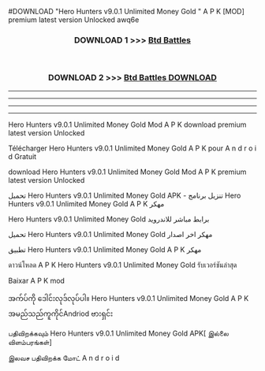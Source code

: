 #DOWNLOAD "Hero Hunters v9.0.1 Unlimited Money Gold " A P K [MOD] premium latest version Unlocked awq6e 



<div align="center">

<h3>DOWNLOAD 1 >>> <a href="https://getmod1.web.app/?judule=Btd Battles">Btd Battles</a></h3><br>

<h3>DOWNLOAD 2 >>> <a href="https://getmod1.web.app/?judule=Btd Battles">Btd Battles DOWNLOAD</a></h3>

</div>


----------------------------------------------------------

----------------------------------------------------------

----------------------------------------------------------

----------------------------------------------------------


Hero Hunters v9.0.1 Unlimited Money Gold  Mod A P K download premium latest version Unlocked

Télécharger  Hero Hunters v9.0.1 Unlimited Money Gold  A P K pour A n d r o i d Gratuit

download Hero Hunters v9.0.1 Unlimited Money Gold  Mod A P K premium latest version Unlocked

تحميل Hero Hunters v9.0.1 Unlimited Money Gold  APK - تنزيل برنامج Hero Hunters v9.0.1 Unlimited Money Gold  A P K مهكر

Hero Hunters v9.0.1 Unlimited Money Gold  برابط مباشر للاندرويد

تحميل Hero Hunters v9.0.1 Unlimited Money Gold  مهكر اخر اصدار

تطبيق Hero Hunters v9.0.1 Unlimited Money Gold  A P K مهكر

ดาวน์โหลด A P K Hero Hunters v9.0.1 Unlimited Money Gold  รับเวอร์ชันล่าสุด

Baixar A P K mod

အက်ပ်ကို ဒေါင်းလုဒ်လုပ်ပါ။ Hero Hunters v9.0.1 Unlimited Money Gold  A P K အမည်သည်ကူကိုင်Andriod ဗားရှင်း

பதிவிறக்கவும் Hero Hunters v9.0.1 Unlimited Money Gold  APK[ இல்லை விளம்பரங்கள்] 
 
இலவச பதிவிறக்க மோட் A n d r o i d



